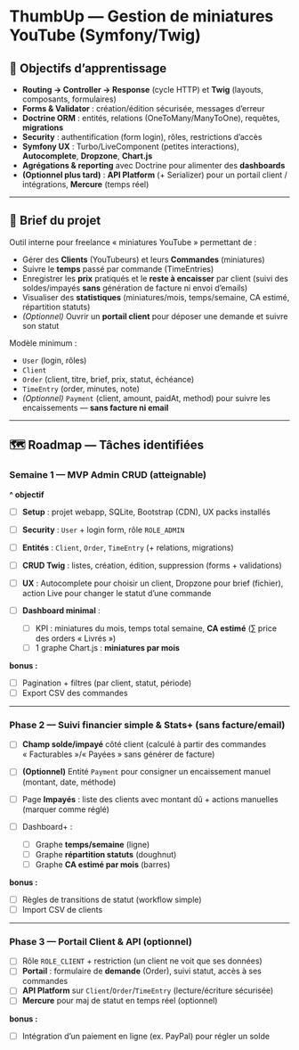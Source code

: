 # ThumbUp — Gestion de miniatures YouTube (Symfony/Twig)

## 🎯 Objectifs d’apprentissage

* **Routing → Controller → Response** (cycle HTTP) et **Twig** (layouts, composants, formulaires)
* **Forms & Validator** : création/édition sécurisée, messages d’erreur
* **Doctrine ORM** : entités, relations (OneToMany/ManyToOne), requêtes, **migrations**
* **Security** : authentification (form login), rôles, restrictions d’accès
* **Symfony UX** : Turbo/LiveComponent (petites interactions), **Autocomplete**, **Dropzone**, **Chart.js**
* **Agrégations & reporting** avec Doctrine pour alimenter des **dashboards**
* **(Optionnel plus tard)** : **API Platform** (+ Serializer) pour un portail client / intégrations, **Mercure** (temps réel)

---

## 🧾 Brief du projet

Outil interne pour freelance « miniatures YouTube » permettant de :

* Gérer des **Clients** (YouTubeurs) et leurs **Commandes** (miniatures)
* Suivre le **temps** passé par commande (TimeEntries)
* Enregistrer les **prix** pratiqués et le **reste à encaisser** par client (suivi des soldes/impayés **sans** génération de facture ni envoi d’emails)
* Visualiser des **statistiques** (miniatures/mois, temps/semaine, CA estimé, répartition statuts)
* *(Optionnel)* Ouvrir un **portail client** pour déposer une demande et suivre son statut

Modèle minimum :

* `User` (login, rôles)
* `Client`
* `Order` (client, titre, brief, prix, statut, échéance)
* `TimeEntry` (order, minutes, note)
* *(Optionnel)* `Payment` (client, amount, paidAt, method) pour suivre les encaissements — **sans facture ni email**

---

## 🗺️ Roadmap — Tâches identifiées

### Semaine 1 — **MVP Admin CRUD** (atteignable)

**^ objectif**

* [ ] **Setup** : projet webapp, SQLite, Bootstrap (CDN), UX packs installés
* [ ] **Security** : `User` + login form, rôle `ROLE_ADMIN`
* [ ] **Entités** : `Client`, `Order`, `TimeEntry` (+ relations, migrations)
* [ ] **CRUD Twig** : listes, création, édition, suppression (forms + validations)
* [ ] **UX** : Autocomplete pour choisir un client, Dropzone pour brief (fichier), action Live pour changer le statut d’une commande
* [ ] **Dashboard minimal** :

  * [ ] KPI : miniatures du mois, temps total semaine, **CA estimé** (∑ price des orders « Livrés »)
  * [ ] 1 graphe Chart.js : **miniatures par mois**

**bonus :**

* [ ] Pagination + filtres (par client, statut, période)
* [ ] Export CSV des commandes

---

### Phase 2 — **Suivi financier simple & Stats+** (sans facture/email)

* [ ] **Champ solde/impayé** côté client (calculé à partir des commandes « Facturables »/« Payées » sans générer de facture)
* [ ] **(Optionnel)** Entité `Payment` pour consigner un encaissement manuel (montant, date, méthode)
* [ ] Page **Impayés** : liste des clients avec montant dû + actions manuelles (marquer comme réglé)
* [ ] Dashboard+ :

  * [ ] Graphe **temps/semaine** (ligne)
  * [ ] Graphe **répartition statuts** (doughnut)
  * [ ] Graphe **CA estimé par mois** (barres)

**bonus :**

* [ ] Règles de transitions de statut (workflow simple)
* [ ] Import CSV de clients

---

### Phase 3 — **Portail Client & API (optionnel)**

* [ ] Rôle `ROLE_CLIENT` + restriction (un client ne voit que ses données)
* [ ] **Portail** : formulaire de **demande** (Order), suivi statut, accès à ses commandes
* [ ] **API Platform** sur `Client`/`Order`/`TimeEntry` (lecture/écriture sécurisée)
* [ ] **Mercure** pour maj de statut en temps réel (optionnel)

**bonus :**

* [ ] Intégration d’un paiement en ligne (ex. PayPal) pour régler un solde
